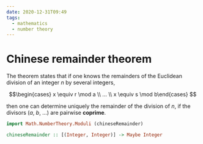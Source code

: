 ```yaml
---
date: 2020-12-31T09:49
tags:
  - mathematics
  - number theory
---
```


# Chinese remainder theorem

The theorem states that if one knows the remainders of the Euclidean division of an integer $n$ by several integers,

$$\begin{cases} x \equiv r \mod a \\ ... \\ x \equiv s \mod b\end{cases} $$

then one can determine uniquely the remainder of the division of $n$, if the divisors ($a$, $b$, ...)  are pairwise **coprime**.

```haskell
import Math.NumberTheory.Moduli (chineseRemainder)

chineseRemainder :: [(Integer, Integer)] -> Maybe Integer
```
